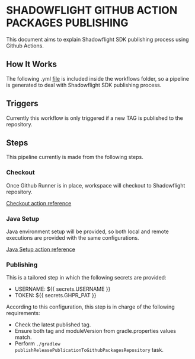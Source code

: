 # SHADOWFLIGHT GITHUB ACTION PACKAGES PUBLISHING

This document aims to explain Shadowflight SDK publishing process using Github Actions.

## How It Works

The following .yml [file](https://github.com/viluahealthcare/android-shadowflight-sdk/blob/feature/SHAD-142/.github/workflows/android-shadowflight-sdk_prod.yml) is included inside the workflows folder,
so a pipeline is generated to deal with Shadowflight SDK publishing process.

## Triggers

Currently this workflow is only triggered if a new TAG is published to the repository.

## Steps

This pipeline currently is made from the following steps.

### Checkout

Once Github Runner is in place, workspace will checkout to Shadowflight repository.

[Checkout action reference](https://github.com/actions/checkout)

### Java Setup

Java environment setup will be provided, so both local and remote executions are provided with the same configurations.

[Java Setup action reference](https://github.com/actions/setup-java)

### Publishing

This is a tailored step in which the following secrets are provided:

- USERNAME: ${{ secrets.USERNAME }}
- TOKEN: ${{ secrets.GHPR_PAT }}

According to this configuration, this step is in charge of the following requirements:

- Check the latest published tag.
- Ensure both tag and moduleVersion from gradle.properties values match.
- Perform `./gradlew publishReleasePublicationToGithubPackagesRepository` task.
